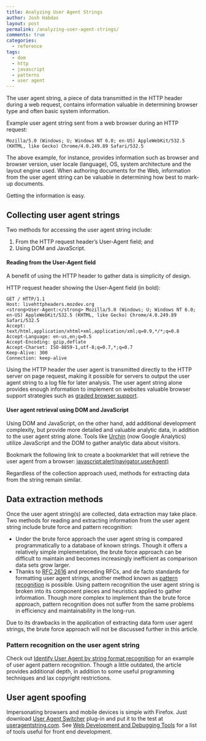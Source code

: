 ```yaml
---
title: Analyzing User Agent Strings
author: Josh Habdas
layout: post
permalink: /analyzing-user-agent-strings/
comments: true
categories:
  - reference
tags:
  - dom
  - http
  - javascript
  - patterns
  - user agent
---
```

The user agent string, a piece of data transmitted in the HTTP header during a web request, contains information valuable in determining browser type and often basic system information.

Example user agent string sent from a web browser during an HTTP request:

    Mozilla/5.0 (Windows; U; Windows NT 6.0; en-US) AppleWebKit/532.5 (KHTML, like Gecko) Chrome/4.0.249.89 Safari/532.5

The above example, for instance, provides information such as browser and browser version, user locale (language), OS, system architecture and the layout engine used. When authoring documents for the Web, information from the user agent string can be valuable in determining how best to mark-up documents.

Getting the information is easy.

<!--more-->

## Collecting user agent strings

Two methods for accessing the user agent string include:

1.  From the HTTP request header&#8217;s User-Agent field; and
2.  Using DOM and JavaScript.

#### Reading from the User-Agent field

A benefit of using the HTTP header to gather data is simplicity of design.

HTTP request header showing the User-Agent field (in bold):

    GET / HTTP/1.1
    Host: livehttpheaders.mozdev.org
    <strong>User-Agent:</strong> Mozilla/5.0 (Windows; U; Windows NT 6.0; en-US) AppleWebKit/532.5 (KHTML, like Gecko) Chrome/4.0.249.89 Safari/532.5
    Accept: text/html,application/xhtml+xml,application/xml;q=0.9,*/*;q=0.8
    Accept-Language: en-us,en;q=0.5
    Accept-Encoding: gzip,deflate
    Accept-Charset: ISO-8859-1,utf-8;q=0.7,*;q=0.7
    Keep-Alive: 300
    Connection: keep-alive

Using the HTTP header the user agent is transmitted directly to the HTTP server on page request, making it possible for servers to output the user agent string to a log file for later analysis. The user agent string alone provides enough information to implement on websites valuable browser support strategies such as [graded browser support][1].

#### User agent retrieval using DOM and JavaScript

Using DOM and JavaScript, on the other hand, add additional development complexity, but provide more detailed and valuable analytic data, in addition to the user agent string alone. Tools like [Urchin][2] (now Google Analytics) utilize JavaScript and the DOM to gather analytic data about visitors.

Bookmark the following link to create a bookmarklet that will retrieve the user agent from a browser: <a onclick="alert(navigator.userAgent); return false;" href="#">javascript:alert(navigator.userAgent)</a>

Regardless of the collection approach used, methods for extracting data from the string remain similar.

## Data extraction methods

Once the user agent string(s) are collected, data extraction may take place. Two methods for reading and extracting information from the user agent string include brute force and pattern recognition:

*   Under the brute force approach the user agent string is compared programmatically to a database of known strings. Though it offers a relatively simple implementation, the brute force approach can be difficult to maintain and becomes increasingly inefficient as comparison data sets grow larger.
*   Thanks to [RFC 2616][3] and preceding RFCs, and de facto standards for formatting user agent strings, another method known as [pattern recognition][4] is possible. Using pattern recognition the user agent string is broken into its component pieces and heuristics applied to gather information. Though more complex to implement than the brute force approach, pattern recognition does not suffer from the same problems in efficiency and maintainability in the long-run.

Due to its drawbacks in the application of extracting data form user agent strings, the brute force approach will not be discussed further in this article.

### <a id="pattern-recognition"></a>Pattern recognition on the user agent string

Check out [Identify User Agent by string format recognition][5] for an example of user agent pattern recognition. Though a little outdated, the article provides additional depth, in addition to some useful programming techniques and lax copyright restrictions.

## User agent spoofing

Impersonating browsers and mobile devices is simple with Firefox. Just download [User Agent Switcher][6] plug-in and put it to the test at [useragentstring.com][7]. See [Web Development and Debugging Tools][8] for a list of tools useful for front end development.

 [1]: http://developer.yahoo.com/yui/articles/gbs/
 [2]: http://en.wikipedia.org/wiki/Urchin_(software)
 [3]: http://www.w3.org/Protocols/rfc2616/rfc2616.html
 [4]: #pattern-recognition
 [5]: http://www.texsoft.it/index.php?c=software&m=sw.php.useragent&l=it
 [6]: https://addons.mozilla.org/en-US/firefox/addon/59
 [7]: http://www.useragentstring.com/
 [8]: /useful-web-development-and-debugging-tools/
